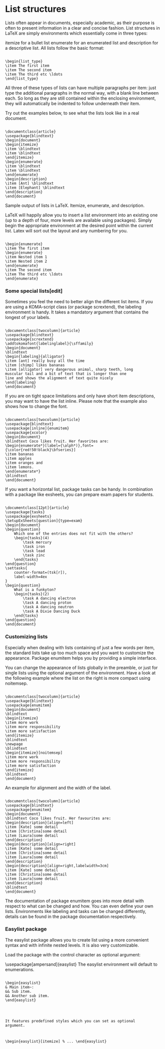 List structures
=============================

Lists often appear in documents, especially academic, as their purpose is often to present information in a clear and concise fashion. List structures in LaTeX are simply environments which essentially come in three types:

itemize for a bullet list
enumerate for an enumerated list and
description for a descriptive list.
All lists follow the basic format:
<pre><code>
\begin{list_type}  
\item The first item 
\item The second item 
\item The third etc \ldots 
\end{list_type}
</code></pre>

All three of these types of lists can have multiple paragraphs per item: just type the additional paragraphs in the normal way, with a blank line between each. So long as they are still contained within the enclosing environment, they will automatically be indented to follow underneath their item.


Try out the examples below, to see what the lists look like in a real document.
<pre><code>
\documentclass{article}
\usepackage{blindtext}
\begin{document}
\begin{itemize}
\item \blindtext
\item \blindtext
\end{itemize}
\begin{enumerate}
\item \blindtext
\item \blindtext
\end{enumerate}
\begin{description}
\item [Ant] \blindtext
\item [Elephant] \blindtext
\end{description}
\end{document}
</code></pre>
Sample output of lists in LaTeX. Itemize, enumerate, and description.

LaTeX will happily allow you to insert a list environment into an existing one (up to a depth of four, more levels are available using packages). Simply begin the appropriate environment at the desired point within the current list. Latex will sort out the layout and any numbering for you.
<pre><code>
\begin{enumerate}
\item The first item
\begin{enumerate}
\item Nested item 1
\item Nested item 2
\end{enumerate}
\item The second item
\item The third etc \ldots
\end{enumerate}
</code></pre>

### Some special lists[edit]
Sometimes you feel the need to better align the different list items. If you are using a KOMA-script class (or package scrextend), the labeling environment is handy. It takes a mandatory argument that contains the longest of your labels.
<pre><code>
\documentclass[twocolumn]{article}
\usepackage{blindtext}
\usepackage{scrextend}
\addtokomafont{labelinglabel}{\sffamily}
\begin{document}
\blindtext
\begin{labeling}{alligator}
\item [ant] really busy all the time
\item [chimp] likes bananas
\item [alligator] very dangerous animal, sharp teeth, long
muscular tail and a bit of text that is longer than one
line and shows the alignment of text quite nicely
\end{labeling}
\end{document}
</code></pre>

If you are on tight space limitations and only have short item descriptions, you may want to have the list inline. Please note that the example also shows how to change the font.
<pre><code>
\documentclass[twocolumn]{article}
\usepackage{blindtext}
\usepackage[inline]{enumitem}
\usepackage{xcolor}
\begin{document}
\blindtext Coco likes fruit. Her favorites are:
\begin{enumerate*}[label={\alph*)},font={\color{red!50!black}\bfseries}]
\item bananas
\item apples
\item oranges and
\item lemons.
\end{enumerate*}
\blindtext
\end{document}
</code></pre>



If you want a horizontal list, package tasks can be handy. In combination with a package like exsheets, you can prepare exam papers for students.
<pre><code>
\documentclass[12pt]{article}
\usepackage{tasks}
\usepackage{exsheets}
\SetupExSheets[question]{type=exam}
\begin{document}
\begin{question}
	Which one of the entries does not fit with the others?
	\begin{tasks}(4)
		\task mercury
		\task iron
		\task lead
		\task zinc
	\end{tasks}
\end{question}
\settasks{
	counter-format=(tsk[r]),
	label-width=4ex
}
\begin{question}
	What is a funkyton?
	\begin{tasks}(2)
		\task A dancing electron
		\task A dancing proton
		\task A dancing neutron
		\task A Dixie Dancing Duck
	\end{tasks}
\end{question}
\end{document}
</code></pre>
### Customizing lists
Especially when dealing with lists containing of just a few words per item, the standard lists take up too much space and you want to customize the appearance. Package enumitem helps you by providing a simple interface.

You can change the appearance of lists globally in the preamble, or just for single lists using the optional argument of the environment. Have a look at the following example where the list on the right is more compact using noitemsep.
<pre><code>
\documentclass[twocolumn]{article}
\usepackage{blindtext}
\usepackage{enumitem}
\begin{document}
\blindtext
\begin{itemize}
\item more work
\item more responsibility
\item more satisfaction
\end{itemize}
\blindtext
\newpage
\blindtext
\begin{itemize}[noitemsep]
\item more work
\item more responsibility
\item more satisfaction
\end{itemize}
\blindtext
\end{document}
</code></pre>
An example for alignment and the width of the label.
<pre><code>
\documentclass[twocolumn]{article}
\usepackage{blindtext}
\usepackage{enumitem}
\begin{document}
\blindtext Coco likes fruit. Her favourites are:
\begin{description}[align=left]
\item [Kate] some detail
\item [Christina]some detail
\item [Laura]some detail
\end{description}
\begin{description}[align=right]
\item [Kate] some detail
\item [Christina]some detail
\item [Laura]some detail
\end{description}
\begin{description}[align=right,labelwidth=3cm]
\item [Kate] some detail
\item [Christina]some detail
\item [Laura]some detail
\end{description}
\blindtext
\end{document}
</code></pre>
The documentation of package enumitem goes into more detail with respect to what can be changed and how. You can even define your own lists. Environments like labeling and tasks can be changed differently, details can be found in the package documentation respectively.

### Easylist package
The easylist package allows you to create list using a more convenient syntax and with infinite nested levels. It is also very customizable.

Load the package with the control character as optional argument:

\usepackage[ampersand]{easylist}
The easylist environment will default to enumerations.

<pre><code>
\begin{easylist}
& Main item~:
&& Sub item.
&& Another sub item.
\end{easylist}
</ocde></pre>
It features predefined styles which you can set as optional argument.

\begin{easylist}[itemize]
% ...
\end{easylist}
